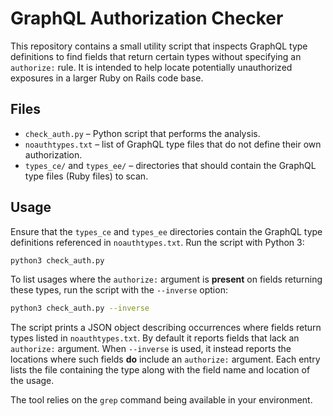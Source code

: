 # GraphQL Authorization Checker

This repository contains a small utility script that inspects GraphQL type
definitions to find fields that return certain types without specifying
an `authorize:` rule. It is intended to help locate potentially
unauthorized exposures in a larger Ruby on Rails code base.

## Files

- `check_auth.py` &ndash; Python script that performs the analysis.
- `noauthtypes.txt` &ndash; list of GraphQL type files that do not define
  their own authorization.
- `types_ce/` and `types_ee/` &ndash; directories that should contain the
  GraphQL type files (Ruby files) to scan.

## Usage

Ensure that the `types_ce` and `types_ee` directories contain the
GraphQL type definitions referenced in `noauthtypes.txt`. Run the script
with Python 3:

```bash
python3 check_auth.py
```

To list usages where the `authorize:` argument is **present** on fields
returning these types, run the script with the `--inverse` option:

```bash
python3 check_auth.py --inverse
```

The script prints a JSON object describing occurrences where fields return
types listed in `noauthtypes.txt`. By default it reports fields that
lack an `authorize:` argument. When `--inverse` is used, it instead
reports the locations where such fields **do** include an `authorize:`
argument. Each entry lists the file containing the type along with the
field name and location of the usage.

The tool relies on the `grep` command being available in your
environment.
